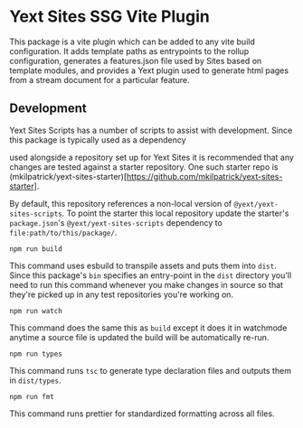 # Yext Sites SSG Vite Plugin

This package is a vite plugin which can be added to any vite build configuration. It adds template
paths as entrypoints to the rollup configuration, generates a features.json file used by Sites based
on template modules, and provides a Yext plugin used to generate html pages from a stream document
for a particular feature.

## Development
Yext Sites Scripts has a number of scripts to assist with development. Since this package is
typically used as a dependency

used alongside a repository set up for Yext Sites it is recommended that any changes are tested
against a starter repository. One such starter repo is (mkilpatrick/yext-sites-starter)[https://github.com/mkilpatrick/yext-sites-starter].

By default, this repository references a non-local version of `@yext/yext-sites-scripts`. To point
the starter this local repository update the starter's `package.json`'s `@yext/yext-sites-scripts`
dependency to `file:path/to/this/package/`.

```
npm run build
```
This command uses esbuild to transpile assets and puts them into `dist`. Since this package's `bin`
specifies an entry-point in the `dist` directory you'll need to run this command whenever you make
changes in source so that they're picked up in any test repositories you're working on.

```
npm run watch
```
This command does the same this as `build` except it does it in watchmode anytime a source file is
updated the build will be automatically re-run.

```
npm run types
```
This command runs `tsc` to generate type declaration files and outputs them in `dist/types`.

```
npm run fmt
```
This command runs prettier for standardized formatting across all files.